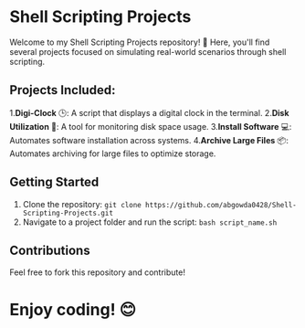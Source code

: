 # Shell Scripting Projects

Welcome to my Shell Scripting Projects repository! 🚀 Here, you'll find several projects focused on simulating real-world scenarios through shell scripting.

## Projects Included:

1.**Digi-Clock** 🕒: A script that displays a digital clock in the terminal.
2.**Disk Utilization** 💾: A tool for monitoring disk space usage.
3.**Install Software** 💻: Automates software installation across systems.
4.**Archive Large Files** 📦: Automates archiving for large files to optimize storage.

## Getting Started
1. Clone the repository: `git clone https://github.com/abgowda0428/Shell-Scripting-Projects.git`
2. Navigate to a project folder and run the script: `bash script_name.sh`

## Contributions
Feel free to fork this repository and contribute!

# Enjoy coding! 😊
